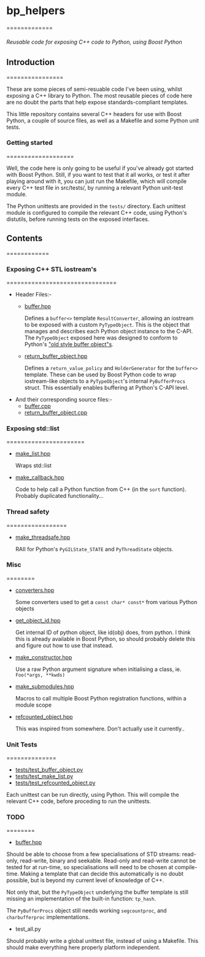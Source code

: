 #  bp_helpers
=============

###### Reusable code for exposing C++ code to Python, using Boost Python


## Introduction
================

These are some pieces of semi-resuable code I've been using, whilst exposing
a C++ library to Python. The most reusable pieces of code here are no
doubt the parts that help expose standards-compliant templates.

This little repository contains several C++ headers for use with Boost
Python, a couple of source files, as well as a Makefile and some
Python unit tests.


### Getting started
===================

Well, the code here is only going to be useful if you've already got 
started with Boost Python. Still, if you want to test that it all works,
or test it after playing around with it, you can just run the Makefile, 
which will compile every C++ test file in src/tests/, by running a relevant 
Python unit-test module.

The Python unittests are provided in the `tests/` directory. Each unittest
module is configured to compile the relevant C++ code, using Python's distutils, 
before running tests on the exposed interfaces.


## Contents
============

### Exposing C++ STL iostream's
===============================

- Header Files:-
  - [buffer.hpp]

    Defines a `buffer<>` template `ResultConverter`, allowing an iostream to
    be exposed with a custom `PyTypeObject`. This is the object that manages
    and describes each Python object instance to the C-API. The `PyTypeObject`
    exposed here was designed to conform to Python's 
    ["old style buffer object"s][1].
  - [return_buffer_object.hpp]

    Defines a `return_value_policy` and `HolderGenerator` for the `buffer<>`
    template. These can be used by Boost Python code to wrap iostream-like 
    objects to a `PyTypeObject`'s internal `PyBufferProcs` struct. This 
    essentially enables buffering at Python's C-API level.
- And their corresponding source files:-
  - [buffer.cpp]
  - [return_buffer_object.cpp]


### Exposing std::list
======================

- [make_list.hpp]

  Wraps std::list

- [make_callback.hpp]

  Code to help call a Python function from C++ (in the `sort` function).
  Probably duplicated functionality...


### Thread safety
=================

- [make_threadsafe.hpp]

  RAII for Python's `PyGILState_STATE` and `PyThreadState` objects.


### Misc
========

- [converters.hpp]

  Some converters used to get a `const char* const*` from various Python objects

- [get_object_id.hpp]

  Get internal ID of python object, like id(obj) does, from python. I think this is 
  already available in Boost Python, so should probably delete this and figure out 
  how to use that instead.

- [make_constructor.hpp]

  Use a raw Python argument signature when initialising a class, ie. `Foo(*args, **kwds)`

- [make_submodules.hpp]

  Macros to call multiple Boost Python registration functions, within a module scope

- [refcounted_object.hpp]

  This was inspired from somewhere. Don't actually use it currently..

### Unit Tests
==============

- [tests/test_buffer_object.py]
- [tests/test_make_list.py]
- [tests/test_refcounted_object.py]

Each unittest can be run directly, using Python. This will compile the relevant C++ code,
before proceding to run the unittests.

### TODO
========

- [buffer.hpp]

Should be able to choose from a few specialisations of STD streams: read-only, read-write,
binary and seekable. Read-only and read-write cannot be tested for at run-time, so 
specialisations will need to be chosen at compile-time. Making a template that can decide 
this automatically is no doubt possible, but is beyond my current level of knowledge of C++.

Not only that, but the `PyTypeObject` underlying the buffer template is still missing an
implementation of the built-in function: `tp_hash`.

The `PyBufferProcs` object still needs working `segcountproc`, and `charbufferproc`
implementations.


- test_all.py

Should probably write a global unittest file, instead of using a Makefile. This should make
everything here properly platform independent.

[1]: http://docs.python.org/2/c-api/buffer.html#old-style-buffer-objects

[buffer.hpp]: https://github.com/alexleach/bp_helpers/blob/master/include/boost_helpers/buffer.hpp
[converters.hpp]: https://github.com/alexleach/bp_helpers/blob/master/include/boost_helpers/converters.hpp
[get_object_id.hpp]: https://github.com/alexleach/bp_helpers/blob/master/include/boost_helpers/get_object_id.hpp
[return_buffer_object.hpp]: https://github.com/alexleach/bp_helpers/blob/master/include/boost_helpers/return_buffer_object.hpp
[refcounted_object.hpp]: https://github.com/alexleach/bp_helpers/blob/master/include/boost_helpers/refcounted_object.hpp
[make_constructor.hpp]: https://github.com/alexleach/bp_helpers/blob/master/include/boost_helpers/make_constructor.hpp
[make_submodules.hpp]: https://github.com/alexleach/bp_helpers/blob/master/include/boost_helpers/make_submodules.hpp
[make_threadsafe.hpp]: https://github.com/alexleach/bp_helpers/blob/master/include/boost_helpers/make_threadsafe.hpp

[buffer.cpp]: https://github.com/alexleach/bp_helpers/blob/master/src/buffer.cpp
[return_buffer_object.cpp]: https://github.com/alexleach/bp_helpers/blob/master/src/return_buffer_object.cpp
[make_list.hpp]: https://github.com/alexleach/bp_helpers/blob/master/src/make_list.cpp
[make_callback.hpp]: https://github.com/alexleach/bp_helpers/blob/master/src/make_callback.cpp

[tests/test_buffer_object.py]: http://github.com/alexleach/bp_helpers/blob/master/tests/test_buffer_object.py
[tests/test_make_list.py]: http://github.com/alexleach/bp_helpers/blob/master/tests/test_make_list.py
[tests/test_refcounted_object.py]: http://github.com/alexleach/bp_helpers/blob/master/tests/test_refcounted_object.py



